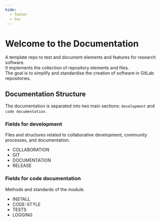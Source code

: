 ```yaml
---
hide:
  - footer
  - toc
---
```


# Welcome to the Documentation

A template repo to test and document elements and features for research software. <br>
It implements the collection of repository elements and files. <br>
The goal is to simplify and standardise the creation of software in GitLab repositories.

## Documentation Structure

The documentation is separated into two main sections: 
`development` and `code documentation`. <br>

### Fields for development

Files and structures related to collaborative development, community processes,
 and documentation. 

- COLLABORATION
- GIT
- DOCUMENTATION
- RELEASE

### Fields for code documentation

Methods and standards of the module.

- INSTALL
- CODE-STYLE
- TESTS
- LOGGING
